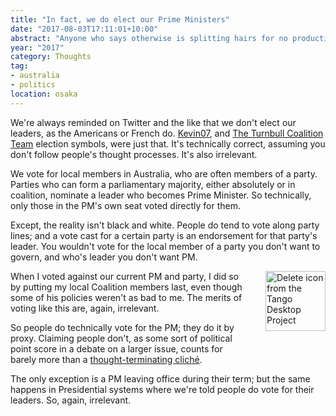 ```yaml
---
title: "In fact, we do elect our Prime Ministers"
date: "2017-08-03T17:11:01+10:00"
abstract: "Anyone who says otherwise is splitting hairs for no productive reason."
year: "2017"
category: Thoughts
tag:
- australia
- politics
location: osaka
---
```

We're always reminded on Twitter and the like that we don't elect our leaders, as the Americans or French do. [Kevin07], and [The Turnbull Coalition Team] election symbols, were just that. It's technically correct, assuming you don't follow people's thought processes. It's also irrelevant.

We vote for local members in Australia, who are often members of a party. Parties who can form a parliamentary majority, either absolutely or in coalition, nominate a leader who becomes Prime Minister. So technically, only those in the PM's own seat voted directly for them.

Except, the reality isn't black and white. People do tend to vote along party lines; and a vote cast for a certain party is an endorsement for that party's leader. You wouldn't vote for the local member of a party you don't want to govern, and who's leader you don't want PM.

<p><img src="https://rubenerd.com/files/stock/tango-edit-delete.svg" alt="Delete icon from the Tango Desktop Project" style="width:96px; height:96px; float:right; margin:0 0 2em 2em" /></p>

When I voted against our current PM and party, I did so by putting my local Coalition members last, even though some of his policies weren't as bad to me. The merits of voting like this are, again, irrelevant.

So people do technically vote for the PM; they do it by proxy. Claiming people don't, as some sort of political point score in a debate on a larger issue, counts for barely more than a [thought-terminating cliché].

The only exception is a PM leaving office during their term; but the same happens in Presidential systems where we're told people do vote for their leaders. So, again, irrelevant.

[thought-terminating cliché]: https://en.wikipedia.org/wiki/Cliché#Thought-terminating_clich.C3.A9
[Kevin07]: https://en.wikipedia.org/wiki/Kevin07
[The Turnbull Coalition Team]: http://www.huffingtonpost.com.au/2016/05/09/malcolm-turnbulls-new-logo-is-missing-one-important-thing_a_21374129/

